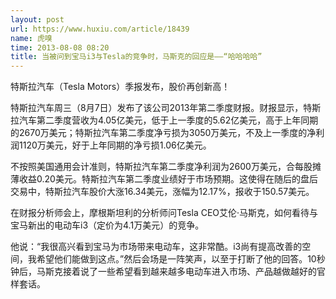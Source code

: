 ```yaml
---
layout: post
url: https://www.huxiu.com/article/18439
name: 虎嗅
time: 2013-08-08 08:20
title: 当被问到宝马i3与Tesla的竞争时，马斯克的回应是——“哈哈哈哈”
---
```

特斯拉汽车（Tesla Motors）季报发布，股价再创新高！

特斯拉汽车周三（8月7日）发布了该公司2013年第二季度财报。财报显示，特斯拉汽车第二季度营收为4.05亿美元，低于上一季度的5.62亿美元，高于上年同期的2670万美元；特斯拉汽车第二季度净亏损为3050万美元，不及上一季度的净利润1120万美元，好于上年同期的净亏损1.06亿美元。

不按照美国通用会计准则，特斯拉汽车第二季度净利润为2600万美元，合每股摊薄收益0.20美元。特斯拉汽车第二季度业绩好于市场预期。这使得在随后的盘后交易中，特斯拉汽车股价大涨16.34美元，涨幅为12.17%，报收于150.57美元。

在财报分析师会上，摩根斯坦利的分析师问Tesla CEO艾伦·马斯克，如何看待与宝马新出的电动车i3（定价为4.1万美元）的竞争。

他说：“我很高兴看到宝马为市场带来电动车，这非常酷。i3尚有提高改善的空间，我希望他们能做到这点。”然后会场是一阵笑声，以至于打断了他的回答。10秒钟后，马斯克接着说了一些希望看到越来越多电动车进入市场、产品越做越好的官样套话。


